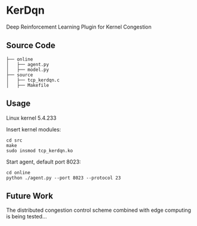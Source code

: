 # KerDqn

Deep Reinforcement Learning Plugin for Kernel Congestion

## Source Code

```
├── online
│   ├── agent.py
│   ├── model.py
├── source
│   ├── tcp_kerdqn.c
│   ├── Makefile
```

## Usage

Linux kernel 5.4.233

Insert kernel modules:

```shell
cd src
make
sudo insmod tcp_kerdqn.ko
```

Start agent, default port 8023:

```shell
cd online
python ./agent.py --port 8023 --protocol 23
```

## Future Work

The distributed congestion control scheme combined with edge computing is being tested...
